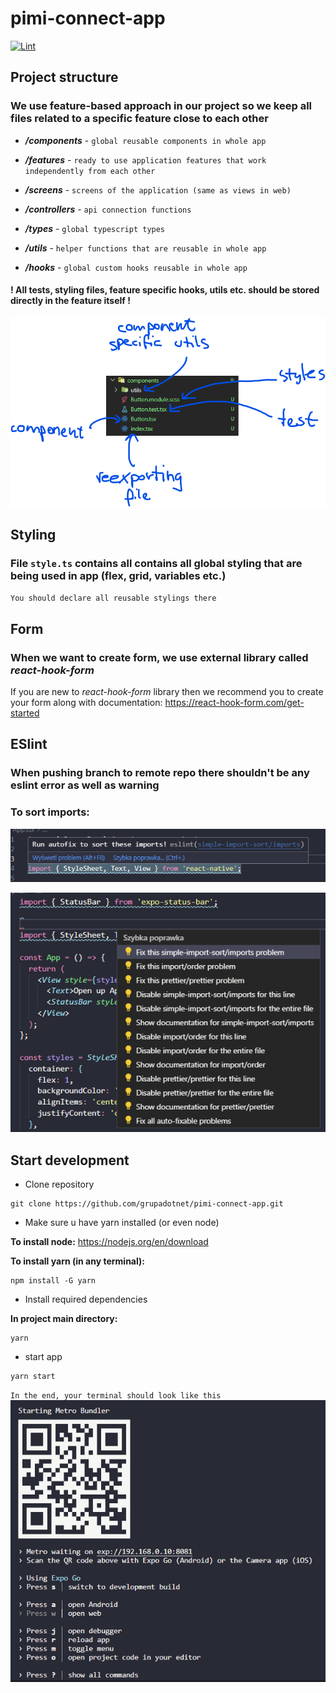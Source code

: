 # pimi-connect-app

[![Lint](https://github.com/grupadotnet/pimi-connect-app/actions/workflows/lint.yml/badge.svg)](https://github.com/grupadotnet/pimi-connect-app/actions/workflows/lint.yml)

## Project structure

### We use feature-based approach in our project so we keep all files related to a specific feature close to each other

- **_/components_** - `global reusable components in whole app`

- **_/features_** - `ready to use application features that work independently from each other`

- **_/screens_** - `screens of the application (same as views in web)`

- **_/controllers_** - `api connection functions`

- **_/types_** - `global typescript types`

- **_/utils_** - `helper functions that are reusable in whole app`

- **_/hooks_** - `global custom hooks reusable in whole app`

#### **! All tests, styling files, feature specific hooks, utils etc. should be stored directly in the feature itself !**

![structure example](./readme/structure_example.png)

## Styling

### File `style.ts` contains all contains all global styling that are being used in app (flex, grid, variables etc.)

`You should declare all reusable stylings there`

## Form

### When we want to create form, we use external library called _react-hook-form_

If you are new to _react-hook-form_ library then we recommend you to create your form along with documentation: https://react-hook-form.com/get-started

## ESlint

### When pushing branch to remote repo there shouldn't be any eslint error as well as warning

### To sort imports:

![1 step](./readme/sort_import_1.png)

![2 step](./readme/sort_import_2.png)

## Start development

- Clone repository

```
git clone https://github.com/grupadotnet/pimi-connect-app.git
```

- Make sure u have yarn installed (or even node)

**To install node:**
https://nodejs.org/en/download

**To install yarn (in any terminal):**

```
npm install -G yarn
```

- Install required dependencies

**In project main directory:**

```
yarn
```

- start app

```
yarn start
```

`In the end, your terminal should look like this`
![started app](./readme/started_app_in_terminal.png)
